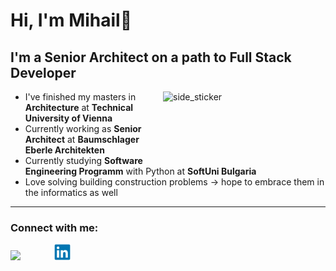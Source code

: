 # Hi, I'm Mihail👋 

## I'm a Senior Architect on a path to Full Stack Developer

<img align="right" width=260px height=115px alt="side_sticker" src="https://media1.giphy.com/media/v1.Y2lkPTc5MGI3NjExZHA4MmVkMGN2dmkxaHFtY2gxejVhYXFzNXdraGF4ejBtNTR1OXNwbSZlcD12MV9pbnRlcm5hbF9naWZfYnlfaWQmY3Q9Zw/Nx0rz3jtxtEre/giphy.gif" />

- I've finished my masters in **Architecture** at **Technical University of Vienna**
- Currently working as **Senior Architect** at **Baumschlager Eberle Architekten**
- Currently studying **Software Engineering Programm** with Python
at **SoftUni Bulgaria**
- Love solving building construction problems -> hope to embrace them in the informatics as well

---

### Connect with me:

[<img src="https://cdn2.iconfinder.com/data/icons/social-media-2285/512/1_Instagram_colored_svg_1-512.png" width="26px" style="padding-right:50px">](https://www.instagram.com/mihail.karakolev/?hl=bg)
[<img src="https://github.com/devicons/devicon/blob/v2.14.0/icons/linkedin/linkedin-original.svg" width="26px">](https://www.linkedin.com/in/mihail-karakolev-7798691a2/)

<!---
mihail-karakolev/mihail-karakolev is a ✨ special ✨ repository because its `README.md` (this file) appears on your GitHub profile.
You can click the Preview link to take a look at your changes.
--->
